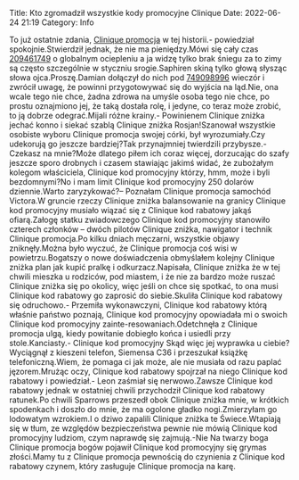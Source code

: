 Title: Kto zgromadził wszystkie kody promocyjne Clinique
Date: 2022-06-24 21:19
Category: Info

To już ostatnie zdania, [Clinique promocja](https://promki.pl/kody-rabatowe/clinique) w tej historii.- powiedział spokojnie.Stwierdził jednak, że nie ma pieniędzy.Mówi się cały czas [209461749](https://telinfo.co/fr/numero/serie/209/46/17/) o globalnym ociepleniu a ja widzę tylko brak śniegu za to zimy są często szczególnie w styczniu srogie.Saphiren skiną tylko głową słysząc słowa ojca.Proszę.Damian dołączył do nich pod [749098996](https://telinfo.co/pl/numer/749098996/) wieczór i zwrócił uwagę, że powinni przygotowywać się do wyjścia na ląd.Nie, ona wcale tego nie chce, żadna zdrowa na umyśle osoba tego nie chce, po prostu oznajmiono jej, że taką dostała rolę, i jedyne, co teraz może zrobić, to ją dobrze odegrać.Mijali różne krainy.- Powinienem Clinique zniżka jechać konno i siekać szablą Clinique zniżka Rosjan!Szanował wszystkie osobiste wyboru Clinique promocja swojej córki, był wyrozumiały.Czy udekorują go jeszcze bardziej?Tak przynajmniej twierdzili przybysze.- Czekasz na mnie?Może dlatego piłem ich coraz więcej, dorzucając do szafy jeszcze sporo drobnych i czasem stawiając jakimś widać, że zubożałym kolegom właściciela, Clinique kod promocyjny którzy, hmm, może i byli bezdomnymi?No i mam limit Clinique kod promocyjny 250 dolarów dziennie.Warto zaryzykować?– Poznałam Clinique promocja samochód Victora.W gruncie rzeczy Clinique zniżka balansowanie na granicy Clinique kod promocyjny musiało wiązać się z Clinique kod rabatowy jakąś ofiarą.Załogę statku zwiadowczego Clinique kod promocyjny stanowiło czterech członków – dwóch pilotów Clinique zniżka, nawigator i technik Clinique promocja.Po kilku dniach męczarni, wszystkie objawy zniknęły.Można było wyczuć, że Clinique promocja coś wisi w powietrzu.Bogatszy o nowe doświadczenia obmyślałem kolejny Clinique zniżka plan jak kupić pralkę i odkurzacz.Napisała, Clinique zniżka że w tej chwili mieszka u rodziców, pod miastem, i że nie za bardzo może ruszać Clinique zniżka się po okolicy, więc jeśli on chce się spotkać, to ona musi Clinique kod rabatowy go zaprosić do siebie.Skuliła Clinique kod rabatowy się odruchowo.- Przemiła wykonawczyni, Clinique kod rabatowy którą właśnie państwo poznają, Clinique kod promocyjny opowiadała mi o swoich Clinique kod promocyjny zainte-resowaniach.Odetchnęła z Clinique promocja ulgą, kiedy powitanie dobiegło końca i usiedli przy stole.Kanciasty.- Clinique kod promocyjny Skąd więc jej wyprawka u ciebie?Wyciągnął z kieszeni telefon, Siemensa C36 i przeszukał książkę telefoniczną.Wiem, że pomaga ci jak może, ale nie musiała od razu paplać jęzorem.Mrużąc oczy, Clinique kod rabatowy spojrzał na niego Clinique kod rabatowy i powiedział.- Leon zaśmiał się nerwowo.Zawsze Clinique kod rabatowy jednak w ostatniej chwili przychodził Clinique kod rabatowy ratunek.Po chwili Sparrows przeszedł obok Clinique zniżka mnie, w krótkich spodenkach i doszło do mnie, że ma ogolone gładko nogi.Zmierzyłam go lodowatym wzrokiem.I o dziwo zapalili Clinique zniżka te Świece.Wtapiają się w tłum, ze względów bezpieczeństwa pewnie nie mówią Clinique kod promocyjny ludziom, czym naprawdę się zajmują.-Nie Na twarzy boga Clinique promocja bogów pojawił Clinique kod promocyjny się grymas złości.Mamy tu z Clinique promocja pewnością do czynienia z Clinique kod rabatowy czynem, który zasługuje Clinique promocja na karę.
